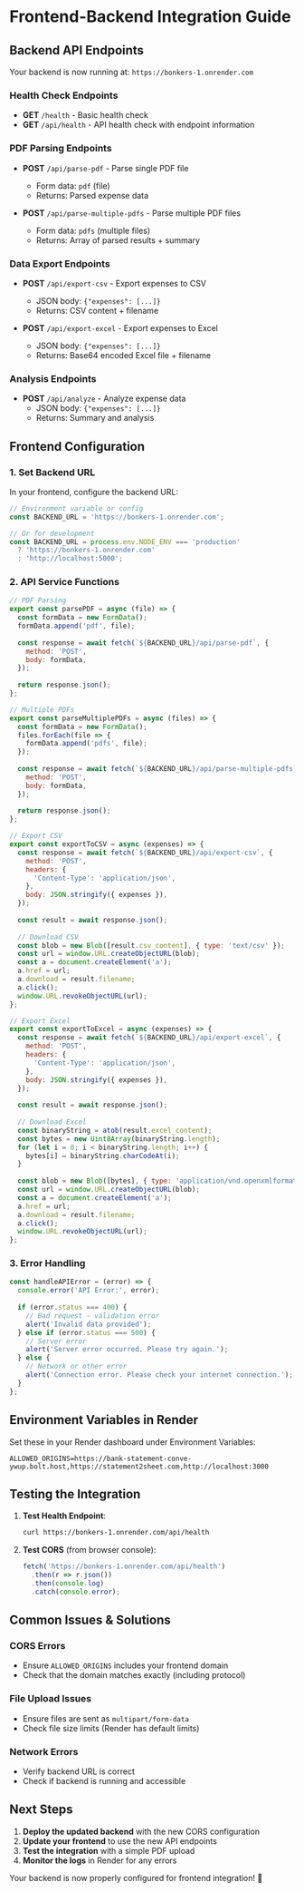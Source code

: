 # Frontend-Backend Integration Guide

## Backend API Endpoints

Your backend is now running at: `https://bonkers-1.onrender.com`

### Health Check Endpoints
- **GET** `/health` - Basic health check
- **GET** `/api/health` - API health check with endpoint information

### PDF Parsing Endpoints
- **POST** `/api/parse-pdf` - Parse single PDF file
  - Form data: `pdf` (file)
  - Returns: Parsed expense data

- **POST** `/api/parse-multiple-pdfs` - Parse multiple PDF files
  - Form data: `pdfs` (multiple files)
  - Returns: Array of parsed results + summary

### Data Export Endpoints
- **POST** `/api/export-csv` - Export expenses to CSV
  - JSON body: `{"expenses": [...]}`
  - Returns: CSV content + filename

- **POST** `/api/export-excel` - Export expenses to Excel
  - JSON body: `{"expenses": [...]}`
  - Returns: Base64 encoded Excel file + filename

### Analysis Endpoints
- **POST** `/api/analyze` - Analyze expense data
  - JSON body: `{"expenses": [...]}`
  - Returns: Summary and analysis

## Frontend Configuration

### 1. Set Backend URL
In your frontend, configure the backend URL:

```javascript
// Environment variable or config
const BACKEND_URL = 'https://bonkers-1.onrender.com';

// Or for development
const BACKEND_URL = process.env.NODE_ENV === 'production' 
  ? 'https://bonkers-1.onrender.com'
  : 'http://localhost:5000';
```

### 2. API Service Functions

```javascript
// PDF Parsing
export const parsePDF = async (file) => {
  const formData = new FormData();
  formData.append('pdf', file);
  
  const response = await fetch(`${BACKEND_URL}/api/parse-pdf`, {
    method: 'POST',
    body: formData,
  });
  
  return response.json();
};

// Multiple PDFs
export const parseMultiplePDFs = async (files) => {
  const formData = new FormData();
  files.forEach(file => {
    formData.append('pdfs', file);
  });
  
  const response = await fetch(`${BACKEND_URL}/api/parse-multiple-pdfs`, {
    method: 'POST',
    body: formData,
  });
  
  return response.json();
};

// Export CSV
export const exportToCSV = async (expenses) => {
  const response = await fetch(`${BACKEND_URL}/api/export-csv`, {
    method: 'POST',
    headers: {
      'Content-Type': 'application/json',
    },
    body: JSON.stringify({ expenses }),
  });
  
  const result = await response.json();
  
  // Download CSV
  const blob = new Blob([result.csv_content], { type: 'text/csv' });
  const url = window.URL.createObjectURL(blob);
  const a = document.createElement('a');
  a.href = url;
  a.download = result.filename;
  a.click();
  window.URL.revokeObjectURL(url);
};

// Export Excel
export const exportToExcel = async (expenses) => {
  const response = await fetch(`${BACKEND_URL}/api/export-excel`, {
    method: 'POST',
    headers: {
      'Content-Type': 'application/json',
    },
    body: JSON.stringify({ expenses }),
  });
  
  const result = await response.json();
  
  // Download Excel
  const binaryString = atob(result.excel_content);
  const bytes = new Uint8Array(binaryString.length);
  for (let i = 0; i < binaryString.length; i++) {
    bytes[i] = binaryString.charCodeAt(i);
  }
  
  const blob = new Blob([bytes], { type: 'application/vnd.openxmlformats-officedocument.spreadsheetml.sheet' });
  const url = window.URL.createObjectURL(blob);
  const a = document.createElement('a');
  a.href = url;
  a.download = result.filename;
  a.click();
  window.URL.revokeObjectURL(url);
};
```

### 3. Error Handling

```javascript
const handleAPIError = (error) => {
  console.error('API Error:', error);
  
  if (error.status === 400) {
    // Bad request - validation error
    alert('Invalid data provided');
  } else if (error.status === 500) {
    // Server error
    alert('Server error occurred. Please try again.');
  } else {
    // Network or other error
    alert('Connection error. Please check your internet connection.');
  }
};
```

## Environment Variables in Render

Set these in your Render dashboard under Environment Variables:

```
ALLOWED_ORIGINS=https://bank-statement-conve-ywup.bolt.host,https://statement2sheet.com,http://localhost:3000
```

## Testing the Integration

1. **Test Health Endpoint**:
   ```bash
   curl https://bonkers-1.onrender.com/api/health
   ```

2. **Test CORS** (from browser console):
   ```javascript
   fetch('https://bonkers-1.onrender.com/api/health')
     .then(r => r.json())
     .then(console.log)
     .catch(console.error);
   ```

## Common Issues & Solutions

### CORS Errors
- Ensure `ALLOWED_ORIGINS` includes your frontend domain
- Check that the domain matches exactly (including protocol)

### File Upload Issues
- Ensure files are sent as `multipart/form-data`
- Check file size limits (Render has default limits)

### Network Errors
- Verify backend URL is correct
- Check if backend is running and accessible

## Next Steps

1. **Deploy the updated backend** with the new CORS configuration
2. **Update your frontend** to use the new API endpoints
3. **Test the integration** with a simple PDF upload
4. **Monitor the logs** in Render for any errors

Your backend is now properly configured for frontend integration! 🚀
